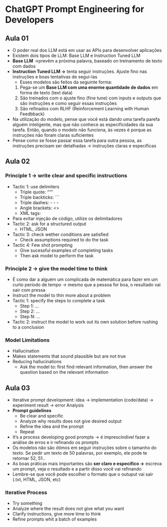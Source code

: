 # ChatGPT Prompt Engineering for Developers

## Aula 01

- O poder real dos LLM está em usar as APIs para desenvolver aplicações
- Existem dois tipos de LLM: Base LLM e Instruction Tuned LLM
- **Base LLM** →prevêm a próxima palavra, baseado on treinamento de texto com dados
- **Instruction Tuned LLM →** tenta seguir instruções.  Ajuste fino nas instruções e boas tentativas de segui-las
    - Esses modelos são feitos da seguinte forma:
    1.  Pega-se um **Base LLM com uma enorme quantidade de dados** em forma de texto (text data) 
    2. São treinados com o ajuste fino (fine tune) com inputs e outputs que são instruções e como seguir essas instruções 
    3. São refinados com RLHF (Reinforcement Learning with Human Feedbback)
- Na utilização do modelo, pense que você está dando uma tarefa parefa alguém inteligente, mas que não conhece as especificidades da sua tarefa. Então, quando o modelo não funciona, às vezes é porque as instruções não foram claras suficientes
- Pense como se fosse passar essa tarefa para outra pessoa, as instruções precisam ser detalhadas → instruções claras e específicas

## Aula 02

### Principle 1 → write clear and specific instructions

- Tactic 1: use delimiters
    - Triple quote: “””
    - Triple backticks: ```
    - Triple dashes: - - -
    - Angle brackets: <>
    - XML tags: <tag> </tag>
- Para evitar injeção de código, utilize os delimitadores
- Tactic 2: ask for a structured output
    - HTML, JSON
- Tactic 3: check wether conditions are satisfied
    - Check assumptions required to do the task
- Tactic 4: Few shot prompting
    - Give sucessful examples of completing tasks
    - Then ask model to perform the task

### Principle 2 → give the model time to think

- É como dar a alguém um complicada de matemática para fazer em um curto período de tempo → mesmo que a pessoa for boa, o resultado vai sair com pressa
- Instruct the model to thin more about a problem
- Tactic 1: specify the steps to complete a task
    - Step 1: …
    - Step 2: …
    - Step N: …
- Tactic 2: instruct the model to work out its own solution before rushing to a conclusion

### Model Limitations

- Hallucination
- Makes statements that sound plausible but are not true
- Reducing hallucinations
    - Ask the model to: first find relevant information, then answer the question based on the relevant information

## Aula 03

- Iterative prompt development: idea → implementation (code/data) → experiment result → error Analysis
- **Prompt guidelines**
    - Be clear and specific
    - Analyze why results does not give desired output
    - Refine the idea and the prompt
    - Repeat
- It’s a process developing good prompts → é imprescindível fazer a análise de erros e ir refinando os prompts
- Os modelos não são ótimos em seguir instruções sobre o tamanho do texto. Se pedir um texto de 50 palavras, por exemplo, ele pode te retornar 52, 51..
- As boas práticas mais importantes são **ser claro e específico →** escreva um prompt, veja o resultado e a partir disso você vai refinando
- Lembre-se que você pode escolher o formato que o outuput vai sair (.txt, HTML, JSON, etc)

### **Iterative Process**

- Try something
- Analyze where the result does not give what you want
- Clarify instructions, give more time to think
- Refine prompts whit a batch of examples
